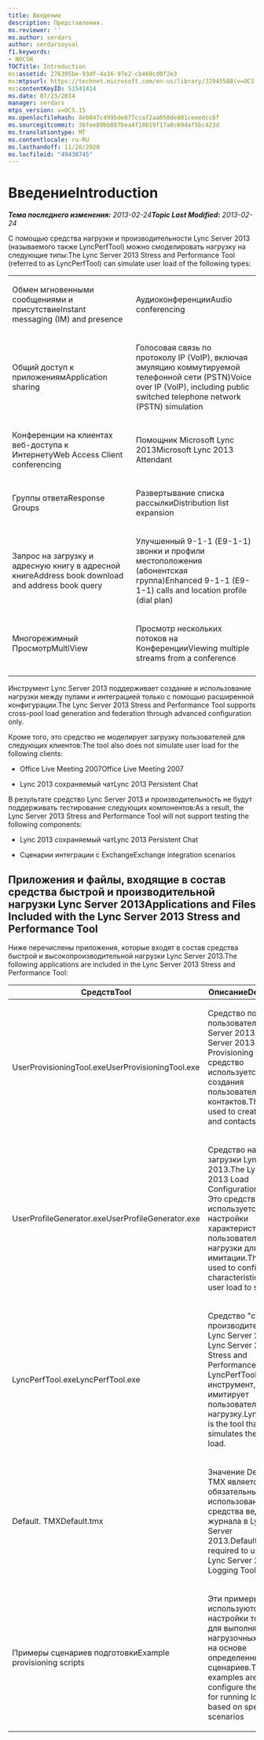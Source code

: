 ```yaml
---
title: Введение
description: Представления.
ms.reviewer: ''
ms.author: serdars
author: serdarsoysal
f1.keywords:
- NOCSH
TOCTitle: Introduction
ms:assetid: 276395be-93df-4a16-97e2-cb468cd0f2e3
ms:mtpsurl: https://technet.microsoft.com/en-us/library/JJ945588(v=OCS.15)
ms:contentKeyID: 51541414
ms.date: 07/23/2014
manager: serdars
mtps_version: v=OCS.15
ms.openlocfilehash: 8eb847c499bde077ccaf2aa050de801ceeedcc6f
ms.sourcegitcommit: 36fee89bb887bea4f18b19f17a8c69daf5bc423d
ms.translationtype: MT
ms.contentlocale: ru-RU
ms.lasthandoff: 11/26/2020
ms.locfileid: "49438745"
---
```

# <a name="introduction"></a><span data-ttu-id="5e38f-103">Введение</span><span class="sxs-lookup"><span data-stu-id="5e38f-103">Introduction</span></span>

<div data-xmlns="http://www.w3.org/1999/xhtml">

<div class="topic" data-xmlns="http://www.w3.org/1999/xhtml" data-msxsl="urn:schemas-microsoft-com:xslt" data-cs="https://msdn.microsoft.com/">

<div data-asp="https://msdn2.microsoft.com/asp">



</div>

<div id="mainSection">

<div id="mainBody"><span data-ttu-id="5e38f-104">

<span> </span></span><span class="sxs-lookup"><span data-stu-id="5e38f-104">

<span> </span></span></span>

<span data-ttu-id="5e38f-105">_**Тема последнего изменения:** 2013-02-24_</span><span class="sxs-lookup"><span data-stu-id="5e38f-105">_**Topic Last Modified:** 2013-02-24_</span></span>

<span data-ttu-id="5e38f-106">С помощью средства нагрузки и производительности Lync Server 2013 (называемого также LyncPerfTool) можно смоделировать нагрузку на следующие типы:</span><span class="sxs-lookup"><span data-stu-id="5e38f-106">The Lync Server 2013 Stress and Performance Tool (referred to as LyncPerfTool) can simulate user load of the following types:</span></span>


<table>
<colgroup>
<col style="width: 50%" />
<col style="width: 50%" />
</colgroup>
<tbody>
<tr class="odd">
<td><p><span data-ttu-id="5e38f-107">Обмен мгновенными сообщениями и присутствие</span><span class="sxs-lookup"><span data-stu-id="5e38f-107">Instant messaging (IM) and presence</span></span></p></td>
<td><p><span data-ttu-id="5e38f-108">Аудиоконференции</span><span class="sxs-lookup"><span data-stu-id="5e38f-108">Audio conferencing</span></span></p></td>
</tr>
<tr class="even">
<td><p><span data-ttu-id="5e38f-109">Общий доступ к приложениям</span><span class="sxs-lookup"><span data-stu-id="5e38f-109">Application sharing</span></span></p></td>
<td><p><span data-ttu-id="5e38f-110">Голосовая связь по протоколу IP (VoIP), включая эмуляцию коммутируемой телефонной сети (PSTN)</span><span class="sxs-lookup"><span data-stu-id="5e38f-110">Voice over IP (VoIP), including public switched telephone network (PSTN) simulation</span></span></p></td>
</tr>
<tr class="odd">
<td><p><span data-ttu-id="5e38f-111">Конференции на клиентах веб-доступа к Интернету</span><span class="sxs-lookup"><span data-stu-id="5e38f-111">Web Access Client conferencing</span></span></p></td>
<td><p><span data-ttu-id="5e38f-112">Помощник Microsoft Lync 2013</span><span class="sxs-lookup"><span data-stu-id="5e38f-112">Microsoft Lync 2013 Attendant</span></span></p></td>
</tr>
<tr class="even">
<td><p><span data-ttu-id="5e38f-113">Группы ответа</span><span class="sxs-lookup"><span data-stu-id="5e38f-113">Response Groups</span></span></p></td>
<td><p><span data-ttu-id="5e38f-114">Развертывание списка рассылки</span><span class="sxs-lookup"><span data-stu-id="5e38f-114">Distribution list expansion</span></span></p></td>
</tr>
<tr class="odd">
<td><p><span data-ttu-id="5e38f-115">Запрос на загрузку и адресную книгу в адресной книге</span><span class="sxs-lookup"><span data-stu-id="5e38f-115">Address book download and address book query</span></span></p></td>
<td><p><span data-ttu-id="5e38f-116">Улучшенный 9-1-1 (E9-1-1) звонки и профили местоположения (абонентская группа)</span><span class="sxs-lookup"><span data-stu-id="5e38f-116">Enhanced 9-1-1 (E9-1-1) calls and location profile (dial plan)</span></span></p></td>
</tr>
<tr class="even">
<td><p><span data-ttu-id="5e38f-117">Многорежимный Просмотр</span><span class="sxs-lookup"><span data-stu-id="5e38f-117">MultiView</span></span></p></td>
<td><p><span data-ttu-id="5e38f-118">Просмотр нескольких потоков на Конференции</span><span class="sxs-lookup"><span data-stu-id="5e38f-118">Viewing multiple streams from a conference</span></span></p></td>
</tr>
<tr class="odd">
<td></td>
<td></td>
</tr>
</tbody>
</table>


<span data-ttu-id="5e38f-119">Инструмент Lync Server 2013 поддерживает создание и использование нагрузки между пулами и интеграцией только с помощью расширенной конфигурации.</span><span class="sxs-lookup"><span data-stu-id="5e38f-119">The Lync Server 2013 Stress and Performance Tool supports cross-pool load generation and federation through advanced configuration only.</span></span>

<span data-ttu-id="5e38f-120">Кроме того, это средство не моделирует загрузку пользователей для следующих клиентов:</span><span class="sxs-lookup"><span data-stu-id="5e38f-120">The tool also does not simulate user load for the following clients:</span></span>

  - <span data-ttu-id="5e38f-121">Office Live Meeting 2007</span><span class="sxs-lookup"><span data-stu-id="5e38f-121">Office Live Meeting 2007</span></span>

  - <span data-ttu-id="5e38f-122">Lync 2013 сохраняемый чат</span><span class="sxs-lookup"><span data-stu-id="5e38f-122">Lync 2013 Persistent Chat</span></span>

<span data-ttu-id="5e38f-123">В результате средство Lync Server 2013 и производительность не будут поддерживать тестирование следующих компонентов:</span><span class="sxs-lookup"><span data-stu-id="5e38f-123">As a result, the Lync Server 2013 Stress and Performance Tool will not support testing the following components:</span></span>

  - <span data-ttu-id="5e38f-124">Lync 2013 сохраняемый чат</span><span class="sxs-lookup"><span data-stu-id="5e38f-124">Lync 2013 Persistent Chat</span></span>

  - <span data-ttu-id="5e38f-125">Сценарии интеграции с Exchange</span><span class="sxs-lookup"><span data-stu-id="5e38f-125">Exchange integration scenarios</span></span>

<div>

## <a name="applications-and-files-included-with-the-lync-server-2013-stress-and-performance-tool"></a><span data-ttu-id="5e38f-126">Приложения и файлы, входящие в состав средства быстрой и производительной нагрузки Lync Server 2013</span><span class="sxs-lookup"><span data-stu-id="5e38f-126">Applications and Files Included with the Lync Server 2013 Stress and Performance Tool</span></span>

<span data-ttu-id="5e38f-127">Ниже перечислены приложения, которые входят в состав средства быстрой и высокопроизводительной нагрузки Lync Server 2013.</span><span class="sxs-lookup"><span data-stu-id="5e38f-127">The following applications are included in the Lync Server 2013 Stress and Performance Tool:</span></span>


<table>
<colgroup>
<col style="width: 50%" />
<col style="width: 50%" />
</colgroup>
<thead>
<tr class="header">
<th><span data-ttu-id="5e38f-128">Средств</span><span class="sxs-lookup"><span data-stu-id="5e38f-128">Tool</span></span></th>
<th><span data-ttu-id="5e38f-129">Описание</span><span class="sxs-lookup"><span data-stu-id="5e38f-129">Description</span></span></th>
</tr>
</thead>
<tbody>
<tr class="odd">
<td><p><span data-ttu-id="5e38f-130">UserProvisioningTool.exe</span><span class="sxs-lookup"><span data-stu-id="5e38f-130">UserProvisioningTool.exe</span></span></p></td>
<td><p><span data-ttu-id="5e38f-131">Средство подготовки пользователей Lync Server 2013.</span><span class="sxs-lookup"><span data-stu-id="5e38f-131">The Lync Server 2013 User Provisioning tool.</span></span> <span data-ttu-id="5e38f-132">Это средство используется для создания пользователей и контактов.</span><span class="sxs-lookup"><span data-stu-id="5e38f-132">This tool is used to create users and contacts.</span></span></p></td>
</tr>
<tr class="even">
<td><p><span data-ttu-id="5e38f-133">UserProfileGenerator.exe</span><span class="sxs-lookup"><span data-stu-id="5e38f-133">UserProfileGenerator.exe</span></span></p></td>
<td><p><span data-ttu-id="5e38f-134">Средство настройки загрузки Lync Server 2013.</span><span class="sxs-lookup"><span data-stu-id="5e38f-134">The Lync Server 2013 Load Configuration Tool.</span></span> <span data-ttu-id="5e38f-135">Это средство используется для настройки характеристик пользовательской нагрузки для имитации.</span><span class="sxs-lookup"><span data-stu-id="5e38f-135">This tool is used to configure the characteristics of the user load to simulate.</span></span></p></td>
</tr>
<tr class="odd">
<td><p><span data-ttu-id="5e38f-136">LyncPerfTool.exe</span><span class="sxs-lookup"><span data-stu-id="5e38f-136">LyncPerfTool.exe</span></span></p></td>
<td><p><span data-ttu-id="5e38f-137">Средство "стресс и производительность" Lync Server 2013.</span><span class="sxs-lookup"><span data-stu-id="5e38f-137">The Lync Server 2013 Stress and Performance Tool.</span></span> <span data-ttu-id="5e38f-138">LyncPerfTool — это инструмент, который имитирует пользовательскую нагрузку.</span><span class="sxs-lookup"><span data-stu-id="5e38f-138">LyncPerfTool is the tool that simulates the user load.</span></span></p></td>
</tr>
<tr class="even">
<td><p><span data-ttu-id="5e38f-139">Default. TMX</span><span class="sxs-lookup"><span data-stu-id="5e38f-139">Default.tmx</span></span></p></td>
<td><p><span data-ttu-id="5e38f-140">Значение Default. TMX является обязательным для использования средства ведения журнала в Lync Server 2013.</span><span class="sxs-lookup"><span data-stu-id="5e38f-140">Default.tmx is required to use the Lync Server 2013 Logging Tool.</span></span></p></td>
</tr>
<tr class="odd">
<td><p><span data-ttu-id="5e38f-141">Примеры сценариев подготовки</span><span class="sxs-lookup"><span data-stu-id="5e38f-141">Example provisioning scripts</span></span></p></td>
<td><p><span data-ttu-id="5e38f-142">Эти примеры используются для настройки топологии для выполняющихся нагрузочных тестов на основе определенных сценариев.</span><span class="sxs-lookup"><span data-stu-id="5e38f-142">These examples are used to configure the topology for running load tests, based on specific scenarios</span></span></p></td>
</tr>
</tbody>
</table><span data-ttu-id="5e38f-143">


</div>

</div>

<span> </span>

</div>

</div>

</span><span class="sxs-lookup"><span data-stu-id="5e38f-143">


</div>

</div>

<span> </span>

</div>

</div>

</span></span></div>

